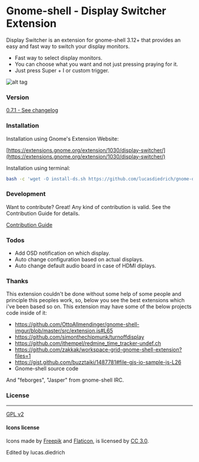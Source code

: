 # Gnome-shell - Display Switcher Extension

Display Switcher is an extension for gnome-shell 3.12+ that provides an easy and fast way to switch your display monitors.


  - Fast way to select display monitors.
  - You can choose what you want and not just pressing praying for it.
  - Just press Super + I or custom trigger.

![alt tag](https://github.com/lucasdiedrich/gnome-display-switcher/raw/master/demo.jpg)


### Version 

[0.7.1 - See changelog](https://github.com/lucasdiedrich/gnome-display-switcher/blob/master/CHANGELOG.md)

### Installation

Installation using Gnome's Extension Website:

[https://extensions.gnome.org/extension/1030/display-switcher/](https://extensions.gnome.org/extension/1030/display-switcher/)

Installation using terminal: 

```sh
bash -c 'wget -O install-ds.sh https://github.com/lucasdiedrich/gnome-display-switcher/raw/master/install-ds.sh && chmod +x install-ds.sh && ./install-ds.sh'

```

### Development

Want to contribute? Great! Any kind of contribution is valid. See the Contribution Guide for details.

[Contribution Guide](https://github.com/lucasdiedrich/gnome-display-switcher/blob/master/CONTRIBUTING.md)

### Todos

 - Add OSD notification on which display.
 - Auto change configuration based on actual displays.
 - Auto change default audio board in case of HDMI diplays.
 
###	Thanks

This extension couldn't be done without some help of some people and principle this peoples work, so, below you see the best extensions which i've been based so on. This extension may have some of the below projects code inside of it:

 - https://github.com/OttoAllmendinger/gnome-shell-imgur/blob/master/src/extension.js#L65
 - https://github.com/simonthechipmunk/turnoffdisplay
 - https://github.com/ithempel/redmine_time_tracker-undef.ch
 - https://github.com/zakkak/workspace-grid-gnome-shell-extension?files=1
 - https://gist.github.com/buzztaiki/1487781#file-gjs-io-sample-js-L26
 - Gnome-shell source code

And "feborges", "Jasper" from gnome-shell IRC.


### License
 ----

[GPL v2](https://github.com/lucasdiedrich/gnome-display-switcher/blob/master/LICENSE)

#### Icons license

Icons made by [Freepik](http://www.freepik.com) and [Flaticon](http://www.flaticon.com), is licensed by [CC 3.0](http://creativecommons.org/licenses/by/3.0/). 

Edited by lucas.diedrich

